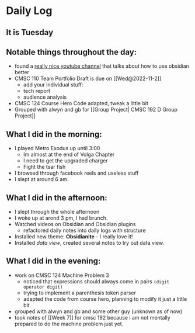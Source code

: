 # Daily Log 

## It is Tuesday

## Notable things throughout the day:
- found a [really nice youtube channel](https://www.youtube.com/c/NicolevanderHoeven) that talks about how to use obsidian better
- CMSC 110 Team Portfolio Draft is due on [[Wed@2022-11-2]]
	- add your individual stuff:
	- tech report
	- audience analysis
- CMSC 124 Course Hero Code adapted, tweak a little bit
- Grouped with alwyn and gb for [[Group Project| CMSC 192 D Group Project]]

## What I did in the morning:
- I played Metro Exodus up until 3:00
	- Im almost at the end of Volga Chapter
	- I need to get the upgraded charger
	- Fight the tsar fish
- I browsed through facebook reels and useless stuff
- I slept at around 6 am.

## What I did in the afternoon:
- I slept through the whole afternoon
- I woke up at arond 3 pm, I had brunch.
- Watched videos on Obsidian and Obsidian plugins
	- refactored daily notes into daily logs with structure
- Installed new theme: **Obsidianite** - I really love it!
- Installed *data view*, created several notes to try out data view.

## What I did in the evening:
- work on CMSC 124 Machine Problem 3
	- noticed that expressions should always come in pairs `(digit operator digit)`
	- trying to implement a parenthesis token parser
	- adapted the code from course hero, planning to modify it just a little bit
- grouped with alwyn and gb and some other guy (unknown as of now)
- took notes of [[Week 7]] for cmsc 192 because i am not mentally prepared to do the machine problem just yet.

